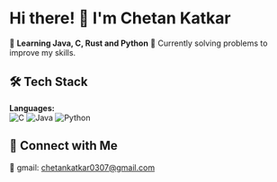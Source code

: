 # Hi there! 👋 I'm Chetan Katkar
🚀 **Learning Java, C, Rust and Python**
🎯 Currently solving problems to improve my skills.  

## 🛠️ Tech Stack
**Languages:**  
![C](https://img.shields.io/badge/C-A8B9CC?style=flat&logo=c&logoColor=white) 
![Java](https://img.shields.io/badge/Java-ED8B00?style=flat&logo=openjdk&logoColor=white) 
![Python](https://img.shields.io/badge/Python-3776AB?style=flat&logo=python&logoColor=white)  

## 🔗 Connect with Me
📧 gmail: chetankatkar0307@gmail.com  

<!--
**Chetan-Katkar/Chetan-Katkar** is a ✨ _special_ ✨ repository because its `README.md` (this file) appears on your GitHub profile.

Here are some ideas to get you started:

- 🔭 I’m currently working on ...
- 🌱 I’m currently learning ...
- 👯 I’m looking to collaborate on ...
- 🤔 I’m looking for help with ...
- 💬 Ask me about ...
- 📫 How to reach me: ...
- 😄 Pronouns: ...
- ⚡ Fun fact: ...
-->
